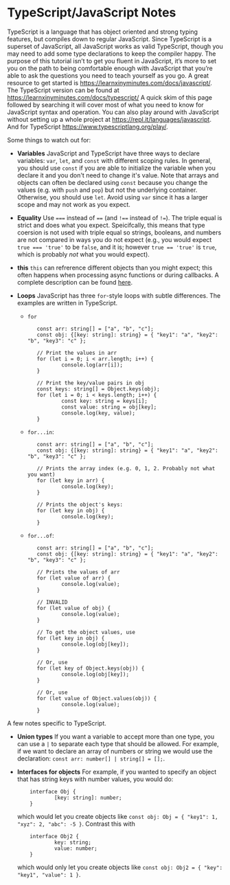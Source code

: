 # TypeScript/JavaScript Notes

<!-- Adapted from https://docs.google.com/document/d/e/2PACX-1vR0p0y3_R2VIt6CEs5ZTJPFPLCZMTaVCxMcNofnuokKfoIJj9q6s2bHbOZJkXqwP63sLOtriC5r8dsc/pub -->

TypeScript is a language that has object oriented and strong typing features, but compiles down to regular JavaScript.
Since TypeScript is a superset of JavaScript, all JavaScript works as valid TypeScript, though you may need to add some type declarations to keep the compiler happy.
The purpose of this tutorial isn’t to get you fluent in JavaScript, it’s more to set you on the path to being comfortable enough with JavaScript that you’re able to ask the questions you need to teach yourself as you go.
A great resource to get started is <https://learnxinyminutes.com/docs/javascript/>. The TypeScript version can be found at <https://learnxinyminutes.com/docs/typescript/>
A quick skim of this page followed by searching it will cover most of what you need to know for JavaScript syntax and operation.
You can also play around with JavaScript without setting up a whole project at <https://repl.it/languages/javascript>. And for TypeScript <https://www.typescriptlang.org/play/>.

Some things to watch out for:

- **Variables** JavaScript and TypeScript have three ways to declare variables: `var`, `let`, and `const` with different scoping rules. In general, you should use `const` if you are able to initialize the variable when you declare it and you don't need to change it's value. Note that arrays and objects can often be declared using `const` because you change the values (e.g. with `push` and `pop`) but not the underlying container. Otherwise, you should use `let`. Avoid using `var` since it has a larger scope and may not work as you expect.

- **Equality** Use `===` instead of `==` (and `!==` instead of `!=`). The triple equal is strict and does what you expect. Speicifcally, this means that type coersion is not used with triple equal so strings, booleans, and numbers are not compared in ways you do not expect (e.g., you would expect `true === 'true'` to be `false`, and it is; however `true == 'true'` is `true`, which is probably _not_ what you would expect).

- **this** `this` can refrerence different objects than you might expect; this often happens when processing async functions or during callbacks. A complete description can be found [here](https://github.com/microsoft/TypeScript/wiki/%27this%27-in-TypeScript).

- **Loops** JavaScript has three `for`-style loops with subtle differences. The examples are written in TypeScript.
  - `for`

     ```TS
        const arr: string[] = ["a", "b", "c"];
        const obj: {[key: string]: string} = { "key1": "a", "key2": "b", "key3": "c" };

        // Print the values in arr
        for (let i = 0; i < arr.length; i++) {
                console.log(arr[i]);
        }

        // Print the key/value pairs in obj
        const keys: string[] = Object.keys(obj);
        for (let i = 0; i < keys.length; i++) {
                const key: string = keys[i];
                const value: string = obj[key];
                console.log(key, value);
        }
     ```
  - `for...in`:

     ```TS
        const arr: string[] = ["a", "b", "c"];
        const obj: {[key: string]: string} = { "key1": "a", "key2": "b", "key3": "c" };

        // Prints the array index (e.g. 0, 1, 2. Probably not what you want)
        for (let key in arr) {
                console.log(key);
        }

        // Prints the object's keys:
        for (let key in obj) {
                console.log(key);
        }
     ```
  - `for...of`:

     ```TS
        const arr: string[] = ["a", "b", "c"];
        const obj: {[key: string]: string} = { "key1": "a", "key2": "b", "key3": "c" };

        // Prints the values of arr
        for (let value of arr) {
                console.log(value);
        }

        // INVALID
        for (let value of obj) {
                console.log(value);
        }

        // To get the object values, use
        for (let key in obj) {
                console.log(obj[key]);
        }

        // Or, use
        for (let key of Object.keys(obj)) {
                console.log(obj[key]);
        }

        // Or, use
        for (let value of Object.values(obj)) {
                console.log(value);
        }
    ```

A few notes specific to TypeScript.

- **Union types** If you want a variable to accept more than one type, you can use a `|` to separate each type that should be allowed. For example, if we want to declare an array of numbers or string we would use the declaration: `const arr: number[] | string[] = [];`.
- **Interfaces for objects** For example, if you wanted to specify an object that has string keys with number values, you would do:

    ```TS
        interface Obj {
                [key: string]: number;
        }
    ```
  which would let you create objects like `const obj: Obj = { "key1": 1, "xyz": 2, "abc": -5 }`. Contrast this with

    ```TS
        interface Obj2 {
                key: string;
                value: number;
        }
    ```
  which would only let you create objects like `const obj: Obj2 = { "key": "key1", "value": 1 }`.
